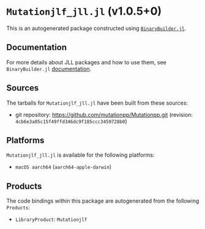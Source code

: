 # `Mutationjlf_jll.jl` (v1.0.5+0)

This is an autogenerated package constructed using [`BinaryBuilder.jl`](https://github.com/JuliaPackaging/BinaryBuilder.jl).

## Documentation

For more details about JLL packages and how to use them, see `BinaryBuilder.jl` [documentation](https://docs.binarybuilder.org/stable/jll/).

## Sources

The tarballs for `Mutationjlf_jll.jl` have been built from these sources:

* git repository: https://github.com/mutationpp/Mutationpp.git (revision: `4cb6e3a05c15f49ffd346dc9f185ccc3459728b0`)

## Platforms

`Mutationjlf_jll.jl` is available for the following platforms:

* `macOS aarch64` (`aarch64-apple-darwin`)

## Products

The code bindings within this package are autogenerated from the following `Products`:

* `LibraryProduct`: `Mutationjlf`
